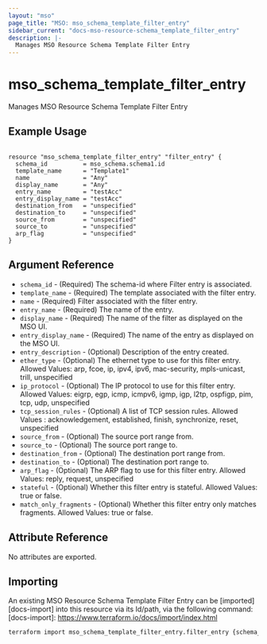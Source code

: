 ```yaml
---
layout: "mso"
page_title: "MSO: mso_schema_template_filter_entry"
sidebar_current: "docs-mso-resource-schema_template_filter_entry"
description: |-
  Manages MSO Resource Schema Template Filter Entry
---
```


# mso_schema_template_filter_entry #

Manages MSO Resource Schema Template Filter Entry

## Example Usage ##

```hcl

resource "mso_schema_template_filter_entry" "filter_entry" {
  schema_id          = mso_schema.schema1.id
  template_name      = "Template1"
  name               = "Any"
  display_name       = "Any"
  entry_name         = "testAcc"
  entry_display_name = "testAcc"
  destination_from   = "unspecified"
  destination_to     = "unspecified"
  source_from        = "unspecified"
  source_to          = "unspecified"
  arp_flag           = "unspecified"
}

```

## Argument Reference ##


* `schema_id` - (Required) The schema-id where Filter entry is associated.
* `template_name` - (Required) The template associated with the filter entry.
* `name` - (Required) Filter associated with the filter entry.
* `entry_name` - (Required) The name of the entry.
* `display_name` - (Required) The name of the filter as displayed on the MSO UI.
* `entry_display_name` - (Required) The name of the entry as displayed on the MSO UI.
* `entry_description` - (Optional) Description of the entry created.
* `ether_type` - (Optional) The ethernet type to use for this filter entry. Allowed Values:  arp, fcoe, ip, ipv4, ipv6, mac-security, mpls-unicast, trill, unspecified 
* `ip_protocol` - (Optional) The IP protocol to use for this filter entry. Allowed Values:  eigrp, egp, icmp, icmpv6, igmp, igp, l2tp, ospfigp, pim, tcp, udp, unspecified 
* `tcp_session_rules` - (Optional) A list of TCP session rules. Allowed Values : acknowledgement, established, finish, synchronize, reset, unspecified 
* `source_from` - (Optional) The source port range from.
* `source_to` - (Optional) The source port range to.
* `destination_from` - (Optional) The destination port range from.
* `destination_to` - (Optional) The destination port range to.
* `arp_flag` - (Optional) The ARP flag to use for this filter entry. Allowed Values: reply, request, unspecified
* `stateful` - (Optional) Whether this filter entry is stateful. Allowed Values: true or false.
* `match_only_fragments` - (Optional) Whether this filter entry only matches fragments. Allowed Values: true or false.


## Attribute Reference ##

No attributes are exported.

## Importing ##

An existing MSO Resource Schema Template Filter Entry can be [imported][docs-import] into this resource via its Id/path, via the following command: [docs-import]: <https://www.terraform.io/docs/import/index.html>

```bash
terraform import mso_schema_template_filter_entry.filter_entry {schema_id}/template/{template_name}/filter/{name}/entry/{entry_name}
```
